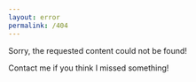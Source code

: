 ```yaml
---
layout: error
permalink: /404
---
```


<div class="error">
Sorry, the requested content could not be found!

<br>

Contact me if you think I missed something!

</div>
